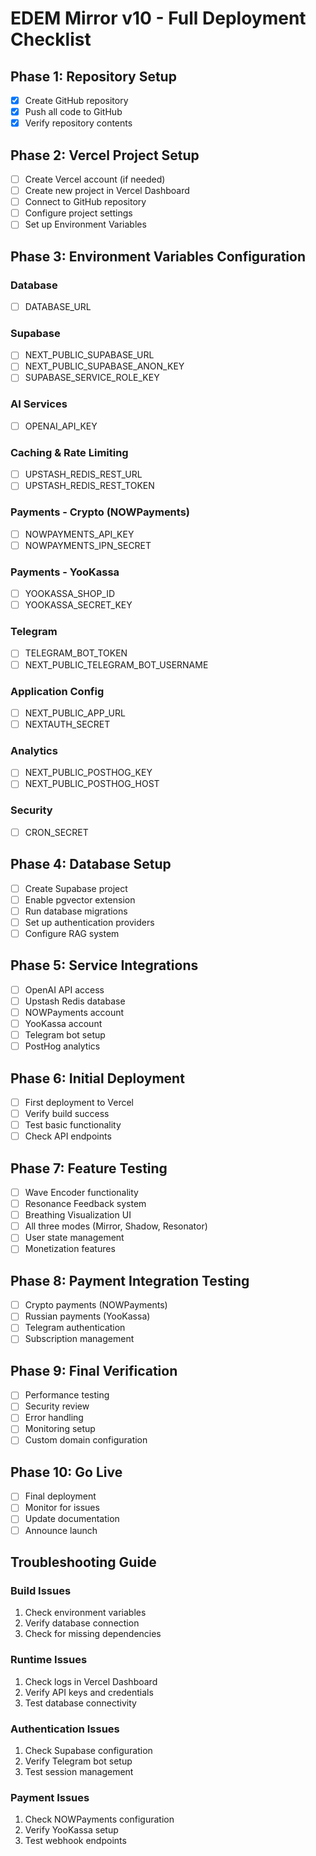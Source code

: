 # EDEM Mirror v10 - Full Deployment Checklist

## Phase 1: Repository Setup

- [x] Create GitHub repository
- [x] Push all code to GitHub
- [x] Verify repository contents

## Phase 2: Vercel Project Setup

- [ ] Create Vercel account (if needed)
- [ ] Create new project in Vercel Dashboard
- [ ] Connect to GitHub repository
- [ ] Configure project settings
- [ ] Set up Environment Variables

## Phase 3: Environment Variables Configuration

### Database

- [ ] DATABASE_URL

### Supabase

- [ ] NEXT_PUBLIC_SUPABASE_URL
- [ ] NEXT_PUBLIC_SUPABASE_ANON_KEY
- [ ] SUPABASE_SERVICE_ROLE_KEY

### AI Services

- [ ] OPENAI_API_KEY

### Caching & Rate Limiting

- [ ] UPSTASH_REDIS_REST_URL
- [ ] UPSTASH_REDIS_REST_TOKEN

### Payments - Crypto (NOWPayments)

- [ ] NOWPAYMENTS_API_KEY
- [ ] NOWPAYMENTS_IPN_SECRET

### Payments - YooKassa

- [ ] YOOKASSA_SHOP_ID
- [ ] YOOKASSA_SECRET_KEY

### Telegram

- [ ] TELEGRAM_BOT_TOKEN
- [ ] NEXT_PUBLIC_TELEGRAM_BOT_USERNAME

### Application Config

- [ ] NEXT_PUBLIC_APP_URL
- [ ] NEXTAUTH_SECRET

### Analytics

- [ ] NEXT_PUBLIC_POSTHOG_KEY
- [ ] NEXT_PUBLIC_POSTHOG_HOST

### Security

- [ ] CRON_SECRET

## Phase 4: Database Setup

- [ ] Create Supabase project
- [ ] Enable pgvector extension
- [ ] Run database migrations
- [ ] Set up authentication providers
- [ ] Configure RAG system

## Phase 5: Service Integrations

- [ ] OpenAI API access
- [ ] Upstash Redis database
- [ ] NOWPayments account
- [ ] YooKassa account
- [ ] Telegram bot setup
- [ ] PostHog analytics

## Phase 6: Initial Deployment

- [ ] First deployment to Vercel
- [ ] Verify build success
- [ ] Test basic functionality
- [ ] Check API endpoints

## Phase 7: Feature Testing

- [ ] Wave Encoder functionality
- [ ] Resonance Feedback system
- [ ] Breathing Visualization UI
- [ ] All three modes (Mirror, Shadow, Resonator)
- [ ] User state management
- [ ] Monetization features

## Phase 8: Payment Integration Testing

- [ ] Crypto payments (NOWPayments)
- [ ] Russian payments (YooKassa)
- [ ] Telegram authentication
- [ ] Subscription management

## Phase 9: Final Verification

- [ ] Performance testing
- [ ] Security review
- [ ] Error handling
- [ ] Monitoring setup
- [ ] Custom domain configuration

## Phase 10: Go Live

- [ ] Final deployment
- [ ] Monitor for issues
- [ ] Update documentation
- [ ] Announce launch

## Troubleshooting Guide

### Build Issues

1. Check environment variables
2. Verify database connection
3. Check for missing dependencies

### Runtime Issues

1. Check logs in Vercel Dashboard
2. Verify API keys and credentials
3. Test database connectivity

### Authentication Issues

1. Check Supabase configuration
2. Verify Telegram bot setup
3. Test session management

### Payment Issues

1. Check NOWPayments configuration
2. Verify YooKassa setup
3. Test webhook endpoints
